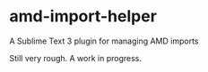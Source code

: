 amd-import-helper
=================

A Sublime Text 3 plugin for managing AMD imports

Still very rough. A work in progress.
